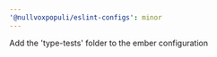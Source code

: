 ```yaml
---
'@nullvoxpopuli/eslint-configs': minor
---
```


Add the 'type-tests' folder to the ember configuration
